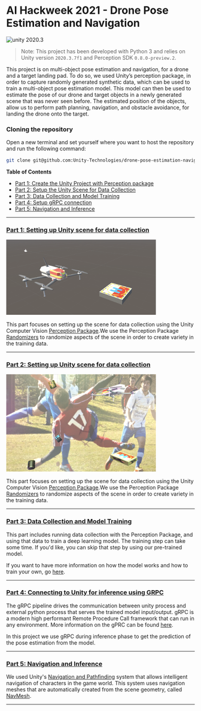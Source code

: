 # AI Hackweek 2021 - Drone Pose Estimation and Navigation


<!-- ![ReleaseBadge](https://badge-proxy.cds.internal.unity3d.com/5ab9a162-9dd0-4ba1-ba41-cf25378a927a) -->

<img src="https://img.shields.io/badge/unity-2020.3-green.svg?style=flat-square" alt="unity 2020.3">

> Note: This project has been developed with Python 3 and relies on Unity version `2020.3.7f1` and Perception SDK `0.8.0-preview.2`.

This project is on multi-object pose estimation and navigation, for a drone and a target landing pad. To do so, we used Unity’s perception package, in order to capture randomly generated synthetic data, which can be used to train a multi-object pose estimation model. This model can then be used to estimate the pose of our drone and target objects in a newly generated scene that was never seen before. The estimated position of the objects, allow us to perform path planning, navigation, and obstacle avoidance, for landing the drone onto the target.



### Cloning the repository
Open a new terminal and set yourself where you want to host the repository and run the following command: 
```bash
git clone git@github.com:Unity-Technologies/drone-pose-estimation-navigation.git
```


**Table of Contents**
- [Part 1: Create the Unity Project with Perception package](#link-part-1)
- [Part 2: Setup the Unity Scene for Data Collection](#link-part-2)
- [Part 3: Data Collection and Model Training](#link-part-3)
- [Part 4: Setup gRPC connection](#link-part-4)
- [Part 5: Navigation and Inference](#link-part-5)

---
### <a name="link-part-1">[Part 1: Setting up Unity scene for data collection](Documentation/1_set_up_the_scene_for_data_collection.md)</a>

<img src="Documentation/Images/0_scene.png" width=400 />
 
 This part focuses on setting up the scene for data collection using the Unity Computer Vision [Perception Package](https://github.com/Unity-Technologies/com.unity.perception).We use the Perception Package [Randomizers](https://github.com/Unity-Technologies/com.unity.perception/blob/master/com.unity.perception/Documentation~/Randomization/Index.md) to randomize aspects of the scene in order to create variety in the training data. 

---

### <a name="link-part-2">[Part 2: Setting up Unity scene for data collection](Documentation/2_set_up_the_scene_for_data_collection.md)</a>

<img src="Documentation/Images/0_randomized_scene.png" width=400 />
 
 This part focuses on setting up the scene for data collection using the Unity Computer Vision [Perception Package](https://github.com/Unity-Technologies/com.unity.perception).We use the Perception Package [Randomizers](https://github.com/Unity-Technologies/com.unity.perception/blob/master/com.unity.perception/Documentation~/Randomization/Index.md) to randomize aspects of the scene in order to create variety in the training data. 

---

### <a name="link-part-3">[Part 3: Data Collection and Model Training](Documentation/3_data_collection_and_model_training.md)</a> 

<!-- <img src="Documentation/Images/0_data_collection_environment.png" width=400/> -->


This part includes running data collection with the Perception Package, and using that data to train a deep learning model. The training step can take some time. If you'd like, you can skip that step by using our pre-trained model.


If you want to have more information on how the model works and how to train your own, go [here](model/README.md).

---
### <a name="link-part-4">[Part 4: Connecting to Unity for inference using GRPC](Documentation/4_setup_grpc_connection.md)</a> 

The gRPC pipeline drives the communication between unity process and external python process that serves the trained model input/output. gRPC is a modern high performant Remote Procedure Call framework that can run in any environment. More information on the gPRC can be found [here](https://grpc.io/docs/what-is-grpc/introduction).

In this project we use gRPC during inference phase to get the prediction of the pose estimation from the model. 


---

### <a name="link-part-5">[Part 5: Navigation and Inference](Documentation/5_navigation_and_inference.md)</a> 

<!-- <img src="Documentation/Gifs/0_demo.gif" width=400/> -->

We used Unity's [Navigation and Pathfinding](https://docs.unity3d.com/Manual/Navigation.html) system that allows intelligent navigation of characters in the game world. This system uses navigation meshes that are automatically created from the scene geometry, called [NavMesh](https://docs.unity3d.com/ScriptReference/AI.NavMesh.html).

---
